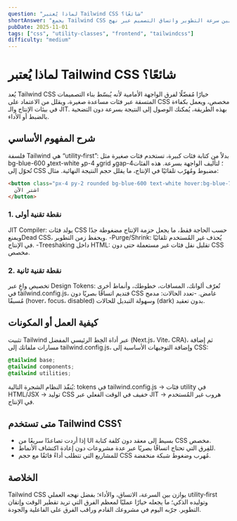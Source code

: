 ```yaml
---
question: "لماذا يُعتبر Tailwind CSS شائعًا؟"
shortAnswer: "يجمع Tailwind CSS بين سرعة التطوير واتساق التصميم عبر نهج utility‑first مع توليد خفيف وكتابة CSS مضبوطة بذكاء."
pubDate: 2025-11-01
tags: ["css", "utility-classes", "frontend", "tailwindcss"]
difficulty: "medium"
---
```

# لماذا يُعتبر Tailwind CSS شائعًا؟
يُعد Tailwind CSS خيارًا مُفضّلًا لفرق الواجهة الأمامية لأنه يُبسّط بناء التصميمات المتسقة عبر فئات مساعدة صغيرة، ويقلل من الاعتماد على CSS مخصص، ويعمل بكفاءة في بيئات الإنتاج والـ JIT. بهذه الطريقة، يُمكنك الوصول إلى النتيجة بسرعة دون التضحية بالضبط أو الأداء.

## شرح المفهوم الأساسي
فلسفة Tailwind هي “utility‑first”: بدلاً من كتابة فئات كبيرة، تستخدم فئات صغيرة مثل bg-blue-600 وtext-white وp-4 وgrid وgap-4؛ لتأليف الواجهة بسرعة. هذه الفئات تُحوّل إلى CSS مضبوط ومُهرّب تلقائيًا في الإنتاج، ما يقلل حجم النتيجة النهائية.
مثال:
```html
<button class="px-4 py-2 rounded bg-blue-600 text-white hover:bg-blue-700 transition">
  اشتر الآن
</button>
```

### 1. نقطة تقنية أولى
JIT Compiler: يولد فئات CSS حسب الحاجة فقط، ما يجعل حزمة الإنتاج مضغوطة جدًا ويمنعDead CSS، ويحفظ زمن التطوير.
-Purge/Shrink: يُحذف غير المُستخدم تلقائيًا في الإنتاج.
-Treeshaking داخل HTML: تقليل نقل فئات غير مستعملة حتى دون CSS مخصص.

### 2. نقطة تقنية ثانية
تخصيص واعٍ عبر Design Tokens: تُعرّف ألوانك، المسافات، خطوطك، وأنماط أخرى في tailwind.config.js، فتديم اتساقًا بصريًا دون CSS غامض.
-تعدد الحالات: مدمج مُسبقًا (hover، focus، disabled) وسهولة التبديل للحالات (dark) بدون تعقيد.

## كيفية العمل أو المكونات
تثبيت Tailwind عبر أداة الخِط الرئيسي المفضل (Next.js، Vite، CRA)، ثم إضافة مسارات ملفاتك إلى tailwind.config.js، وإضافة التوجيهات الأساسية إلى CSS:
```css
@tailwind base;
@tailwind components;
@tailwind utilities;
```
يُنفّذ النظام الشجرة التالية: tokens في tailwind.config.js → فئات utility في HTML/JSX → توليد CSS خفيف في الوقت الفعلي عبر JIT → هروب غير المُستخدم في الإنتاج.

## متى تستخدم Tailwind CSS؟
- إذا أردت تصاعدًا سريعًا من UI بسيط إلى معقد دون كلفة كتابة CSS مخصص.
- للفِرق التي تحتاج اتساقًا بصريًا عبر عدة مشروعات دون إعادة اكتشاف الأنماط.
- للمشاريع التي تتطلب أداءً فائقًا مع حجم CSS مُهرب وضغوط شبكة منخفضة.

## الخلاصة
Tailwind CSS يوازن بين السرعة، الاتساق، والأداء؛ بفضل نهجه العملي utility‑first وتوليده الذكي؛ ما يجعله خيارًا عمليًا لمعظم الفرق التي تريد تقطير الوقت وإتقان التطوير. جرّبه اليوم في مشروعك القادم وراقب الفرق على الفاعلية والجودة.
